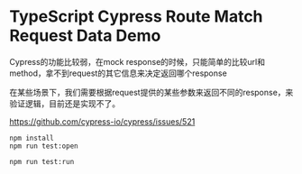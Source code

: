 TypeScript Cypress Route Match Request Data Demo
================================================

Cypress的功能比较弱，在mock response的时候，只能简单的比较url和method，拿不到request的其它信息来决定返回哪个response

在某些场景下，我们需要根据request提供的某些参数来返回不同的response，来验证逻辑，目前还是实现不了。

https://github.com/cypress-io/cypress/issues/521

```
npm install
npm run test:open

npm run test:run
```
